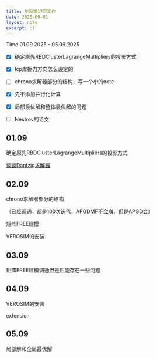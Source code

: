```yaml
---
title: 毕设第17周工作
date: 2025-09-01
layout: note
excerpt: :)
---
```



Time:01.09.2025 - 05.09.2025


- [x] 确定原先RBDClusterLagrangeMultipliers的投影方式
- [x] lcp摩擦力方向怎么设定的
- [ ] chrono求解器部分的结构，写一个小的note
- [x] 先不添加并行化计算
- [x] 局部最优解和整体最优解的问题
- [ ] Nestrov的论文




## 01.09

确定原先RBDClusterLagrangeMultipliers的投影方式

[谈谈Dantzig求解器](../谈谈Dantzig求解器.md)



## 02.09

chrono求解器部分的结构

（已经调通，都是100次迭代，APGDMF不会崩，但是APGD会）

矩阵FREE建模

VEROSIM的安装


## 03.09

矩阵FREE建模调通但是性能存在一些问题


## 04.09

VEROSIM的安装

extension

## 05.09

局部解和全局最优解 



